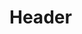 <!-- TITLE: Spell: Ward Of Vie -->
<!-- SUBTITLE: Places the Ward of Vie on your target, absorbing a portion of incoming melee damage.  This spell absorbs a set amount of damage before dissipating. -->

# Header